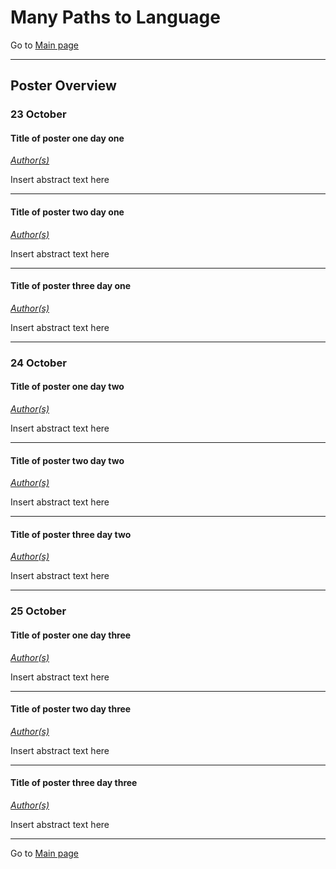 # Many Paths to Language

Go to [Main page](../MPaL_handbook)

---

## Poster Overview

### 23 October

#### Title of poster one day one

[*Author(s)*](./authors)

Insert abstract text here

---

#### Title of poster two day one

[*Author(s)*](./authors)

Insert abstract text here

---

#### Title of poster three day one

[*Author(s)*](./authors)

Insert abstract text here

---

### 24 October

#### Title of poster one day two

[*Author(s)*](./authors)

Insert abstract text here

---

#### Title of poster two day two

[*Author(s)*](./authors)

Insert abstract text here

---

#### Title of poster three day two

[*Author(s)*](./authors)

Insert abstract text here

---

### 25 October

#### Title of poster one day three

[*Author(s)*](./authors)

Insert abstract text here

---

#### Title of poster two day three

[*Author(s)*](./authors)

Insert abstract text here

---           

#### Title of poster three day three

[*Author(s)*](./authors)

Insert abstract text here

---

Go to [Main page](../MPaL_handbook)
